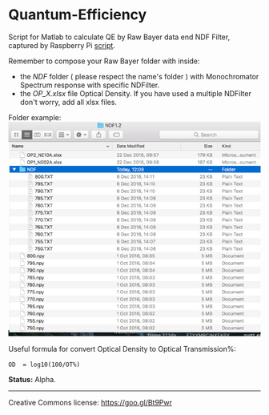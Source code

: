 # Quantum-Efficiency
Script for Matlab to calculate QE by Raw Bayer data end NDF Filter, captured by Raspberry Pi [script](https://goo.gl/5aY3ID).  

Remember to compose your Raw Bayer folder with inside:  
* the *NDF* folder ( please respect the name's folder ) with Monochromator Spectrum response with specific NDFilter.  
* the *OP_X.xlsx* file Optical Density. If you have used a multiple NDFilter don't worry, add all xlsx files.

Folder example:
![Folder Example](https://raw.githubusercontent.com/DaveCalaway/Quantum-Efficiency/master/BayerRgb_to_rgb+NDF/folder_example.png)

Useful formula for convert Optical Density to Optical Transmission%:

    OD  = log10(100/OT%)

**Status:** Alpha.

------------------------
Creative Commons license: https://goo.gl/Bt9Pwr
